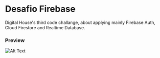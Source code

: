 # Desafio Firebase
Digital House's third code challange, about applying mainly Firebase Auth, Cloud Firestore and Realtime Database.

### Preview
![Alt Text](https://github.com/VicPrieto/Desafio-Firebase/blob/master/app/src/main/res/drawable-v24/firebase.gif)

